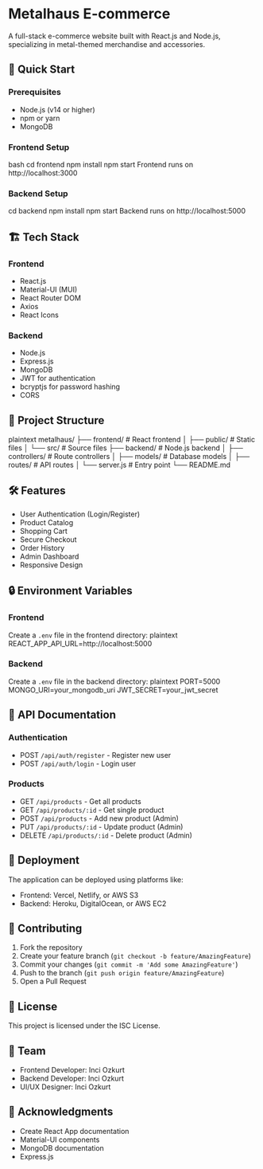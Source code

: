 # Metalhaus E-commerce

A full-stack e-commerce website built with React.js and Node.js, specializing in metal-themed merchandise and accessories.

## 🚀 Quick Start

### Prerequisites
- Node.js (v14 or higher)
- npm or yarn
- MongoDB

### Frontend Setup
bash
cd frontend
npm install
npm start
Frontend runs on http://localhost:3000

### Backend Setup
cd backend
npm install
npm start
Backend runs on http://localhost:5000

## 🏗️ Tech Stack

### Frontend
- React.js
- Material-UI (MUI)
- React Router DOM
- Axios
- React Icons

### Backend
- Node.js
- Express.js
- MongoDB
- JWT for authentication
- bcryptjs for password hashing
- CORS

## 📁 Project Structure

plaintext
metalhaus/
├── frontend/ # React frontend
│ ├── public/ # Static files
│ └── src/ # Source files
├── backend/ # Node.js backend
│ ├── controllers/ # Route controllers
│ ├── models/ # Database models
│ ├── routes/ # API routes
│ └── server.js # Entry point
└── README.md

## 🛠️ Features

- User Authentication (Login/Register)
- Product Catalog
- Shopping Cart
- Secure Checkout
- Order History
- Admin Dashboard
- Responsive Design

## 🔒 Environment Variables

### Frontend
Create a `.env` file in the frontend directory:
plaintext
REACT_APP_API_URL=http://localhost:5000

### Backend
Create a `.env` file in the backend directory:
plaintext
PORT=5000
MONGO_URI=your_mongodb_uri
JWT_SECRET=your_jwt_secret

## 📝 API Documentation

### Authentication
- POST `/api/auth/register` - Register new user
- POST `/api/auth/login` - Login user

### Products
- GET `/api/products` - Get all products
- GET `/api/products/:id` - Get single product
- POST `/api/products` - Add new product (Admin)
- PUT `/api/products/:id` - Update product (Admin)
- DELETE `/api/products/:id` - Delete product (Admin)

## 🚀 Deployment

The application can be deployed using platforms like:
- Frontend: Vercel, Netlify, or AWS S3
- Backend: Heroku, DigitalOcean, or AWS EC2

## 🤝 Contributing

1. Fork the repository
2. Create your feature branch (`git checkout -b feature/AmazingFeature`)
3. Commit your changes (`git commit -m 'Add some AmazingFeature'`)
4. Push to the branch (`git push origin feature/AmazingFeature`)
5. Open a Pull Request

## 📄 License

This project is licensed under the ISC License.

## 👥 Team

- Frontend Developer: Inci Ozkurt
- Backend Developer: Inci Ozkurt
- UI/UX Designer: Inci Ozkurt

## 🙏 Acknowledgments

- Create React App documentation
- Material-UI components
- MongoDB documentation
- Express.js